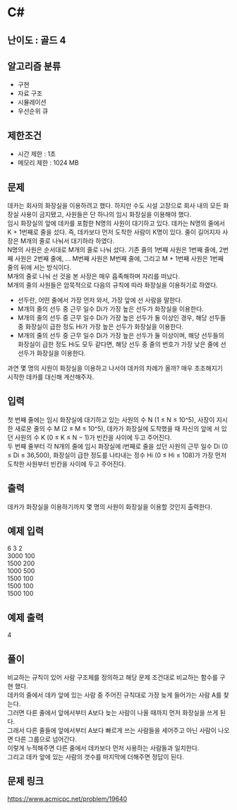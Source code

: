 # C#

## 난이도 : 골드 4

## 알고리즘 분류
  - 구현
  - 자료 구조
  - 시뮬레이션
  - 우선순위 큐

## 제한조건
  - 시간 제한 : 1초
  - 메모리 제한 : 1024 MB

## 문제
데카는 회사의 화장실을 이용하려고 했다. 하지만 수도 시설 고장으로 회사 내의 모든 화장실 사용이 금지됐고, 사원들은 단 하나의 임시 화장실을 이용해야 했다.<br/>
임시 화장실의 앞에 데카를 포함한 N명의 사원이 대기하고 있다. 데카는 N명의 줄에서 K + 1번째로 줄을 섰다. 즉, 데카보다 먼저 도착한 사람이 K명이 있다. 줄이 길어지자 사장은 M개의 줄로 나눠서 대기하라 하였다.<br/>
N명의 사원은 순서대로 M개의 줄로 나눠 섰다. 기존 줄의 1번째 사원은 1번째 줄에, 2번째 사원은 2번째 줄에, ... M번째 사원은 M번째 줄에, 그리고 M + 1번째 사원은 1번째 줄의 뒤에 서는 방식이다.<br/>
M개의 줄로 나눠 선 것을 본 사장은 매우 흡족해하며 자리를 떠났다.<br/>
M개의 줄의 사원들은 암묵적으로 다음의 규칙에 따라 화장실을 이용하기로 하였다.<br/>

  - 선두란, 어떤 줄에서 가장 먼저 와서, 가장 앞에 선 사람을 말한다.
  - M개의 줄의 선두 중 근무 일수 Di가 가장 높은 선두가 화장실을 이용한다.
  - M개의 줄의 선두 중 근무 일수 Di가 가장 높은 선두가 둘 이상인 경우, 해당 선두들 중 화장실이 급한 정도 Hi가 가장 높은 선두가 화장실을 이용한다.
  - M개의 줄의 선두 중 근무 일수 Di가 가장 높은 선두가 둘 이상이며, 해당 선두들의 화장실이 급한 정도 Hi도 모두 같다면, 해당 선두 중 줄의 번호가 가장 낮은 줄에 선 선두가 화장실을 이용한다.

과연 몇 명의 사원이 화장실을 이용하고 나서야 데카의 차례가 올까? 매우 초조해지기 시작한 데카를 대신해 계산해주자.<br/>


## 입력
첫 번째 줄에는 임시 화장실에 대기하고 있는 사원의 수 N (1 ≤ N ≤ 10^5), 사장이 지시한 새로운 줄의 수 M (2 ≤ M ≤ 10^5), 데카가 화장실에 도착했을 때 자신의 앞에 서 있던 사원의 수 K (0 ≤ K ≤ N − 1)가 빈칸을 사이에 두고 주어진다.<br/>
두 번째 줄부터 각 N개의 줄에 임시 화장실에 i번째로 줄을 섰던 사원의 근무 일수 Di (0 ≤ Di ≤ 36,500), 화장실이 급한 정도를 나타내는 정수 Hi (0 ≤ Hi ≤ 108)가 가장 먼저 도착한 사원부터 빈칸을 사이에 두고 주어진다.<br/>


## 출력
데카가 화장실을 이용하기까지 몇 명의 사원이 화장실을 이용할 것인지 출력한다.<br/>


## 예제 입력
6 3 2<br/>
3000 100<br/>
1500 200<br/>
1000 500<br/>
1500 100<br/>
1500 100<br/>
1500 100<br/>


## 예제 출력
4<br/>


## 풀이
비교하는 규칙이 있어 사람 구조체를 정의하고 해당 문제 조건대로 비교하는 함수를 구현 했다.<br/>
데카의 줄에서 데카 앞에 있는 사람 중 주어진 규칙대로 가장 늦게 들어가는 사람 A를 찾는다.<br/>
그러면 다른 줄에서 앞에서부터 A보다 늦는 사람이 나올 때까지 먼저 화장실을 쓰게 된다.<br/>
그래서 다른 줄들에 앞에서부터 A보다 빠르게 쓰는 사람들을 세어주고 아닌 사람이 나오면 다른 그룹으로 넘어간다.<br/>
이렇게 누적해주면 다른 줄에서 데카보다 먼저 사용하는 사람들과 일치한다.<br/>
그리고 데카 앞에 있는 사람의 갯수를 마지막에 더해주면 정답이 된다.<br/>


## 문제 링크
https://www.acmicpc.net/problem/19640
